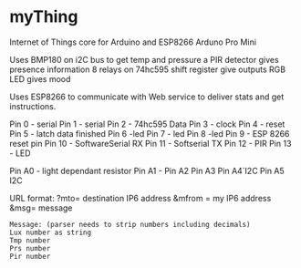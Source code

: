 # myThing
Internet of Things core for Arduino and ESP8266
Arduno Pro Mini

Uses BMP180 on i2C bus to get temp and pressure
a PIR detector gives presence information
8 relays on 74hc595 shift register give outputs
RGB LED gives mood

Uses ESP8266 to communicate with Web service to deliver stats and get instructions.



Pin 0 - serial
Pin 1 - serial
Pin 2 - 74hc595   Data
Pin 3 -           clock
Pin 4 - 			reset
Pin 5 - 			latch data finished
Pin 6 -led
Pin 7 - led
Pin 8 -led
Pin 9 - ESP 8266 reset pin
Pin 10 - SoftwareSerial RX
Pin 11 - Softserial TX
Pin 12 - PIR
Pin 13 - LED

Pin A0 - light dependant resistor
Pin A1 - 
Pin A2
Pin A3
Pin A4`I2C
Pin A5 I2C


URL format:
	?mto= destination IP6 address
	&mfrom = my IP6 address
	&msg= message

	Message: (parser needs to strip numbers including decimals)
	Lux number as string
	Tmp number
	Prs number
	Pir number
	
